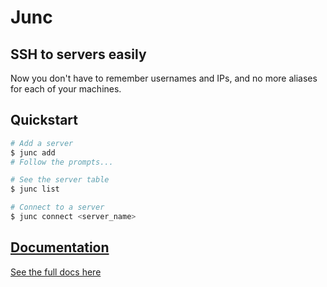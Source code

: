 # Junc
## SSH to servers easily
Now you don't have to remember usernames and IPs, and no more aliases for each of your machines.

## Quickstart
```sh
# Add a server
$ junc add
# Follow the prompts...

# See the server table
$ junc list

# Connect to a server
$ junc connect <server_name>
```

## [Documentation](docs/index.md)
[See the full docs here](docs/index.md)
